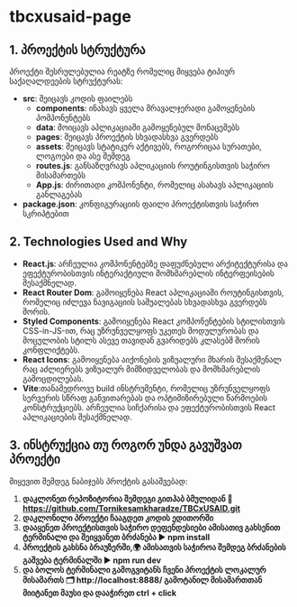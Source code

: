 # tbcxusaid-page

## 1. პროექტის სტრუქტურა

პროექტი შესრულებულია რეატზე რომელიც მიყვება ტიპიურ საქაღალდეების სტრუქტურას:

- **src**: შეიცავს კოდის ფაილებს
  - **components**: ინახავს ყველა მრავალჯერადი გამოყენების პომპონენტებს
  - **data**: მოიცავს აპლიკაციაში გამოყენებულ მონაცემებს
  - **pages**: შეიცავს პროექტის სხვადასხვა გვერდებს
  - **assets**: შეიცავს სტატიკურ აქტივებს, როგორიცაა სურათები, ლოგოები და ასე შემდეგ
  - **routes.js**: განსაზღვრავს აპლიკაციის როუტინგისთვის საჭირო მისამართებს
  - **App.js**: ძირითადი კომპონენტი, რომელიც ასახავს აპლიკაციის განლაგებას
- **package.json**: კონფიგურაციის ფაილი პროექტისთვის საჭირო სკრიპტებით

## 2. Technologies Used and Why

- **React.js**: არჩეულია კომპონენტებზე დაფუძნებული არქიტექტურისა და ეფექტურობისთვის ინტერაქტიული მომხმარებლის ინტერფეისების შესაქმნელად.
- **React Router Dom**: გამოიყენება React აპლიკაციაში როუტინგისთვის, რომელიც იძლევა ნავიგაციის საშუალებას სხვადასხვა გვერდებს შორის.
- **Styled Components**: გამოიყენება React კომპონენტების სტილისთვის CSS-in-JS-ით, რაც უზრუნველყოფს უკეთეს მოდულურობას და მოცულობის სტილს ასევე თავიდან გვარიდებს კლასებშ შორის კონფლიქტებს.
- **React Icons**: გამოიყენება აიქონების ვიზუალური მხარის შესაქმენალ რაც აძლიერებს ვიზუალურ მიმზიდველობას და მომხმარებლის გამოცდილებას.
- **Vite**:თანამედროვე build ინსტრუმენტი, რომელიც უზრუნველყოფს სერვერის სწრაფ განვითარებას და ოპტიმიზირებული წარმოების კონსტრუქციებს. არჩეულია სიჩქარისა და ეფექტურობისთვის React აპლიკაციების შესაქმნელად.

## 3. ინსტრუქცია თუ როგორ უნდა გავუშვათ პროექტი

მიყევით შემდეგ ნაბიჯებს პროქტის გასაშვებად:

1. **დაკლონეთ რეპოზიტორია შემდეგი გითჰაბ ბმულიდან 🚀 https://github.com/Tornikesamkharadze/TBCxUSAID.git**
2. **დაკლონილი პროექტი ჩააგდეთ კოდის ედითორში**
3. **დააყენეთ პროექტისთვის საჭირო დეფენდესიები ამისათივ გახსენით ტერმინალი და შეიყვანეთ ბრძანება ▶️ npm install**
4. **პროექტის გახსნა ბრაუზერში,🌍 ამისათვის საჭიროა შემდეგ ბრძანების გაშვება ტერმინალში ▶️ npm run dev**
5. **და ბოლოს ტერმინალი გამოგვიტანს ჩვენი პროექტის ლოკალურ მისამართს 🗂️ http://localhost:8888/ გამოტანილ მისამართთან მიიტანეთ მაუსი და დააჭირეთ ctrl + click**

